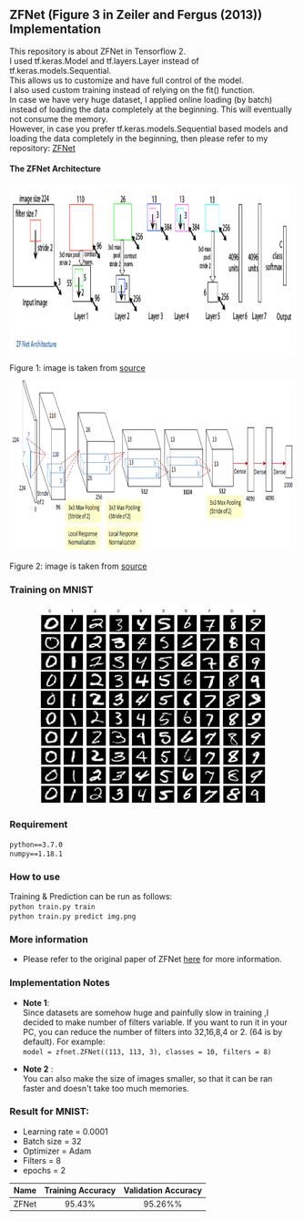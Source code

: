 ## ZFNet (Figure 3 in Zeiler and Fergus (2013)) Implementation
This repository is about ZFNet in Tensorflow 2.  
I used tf.keras.Model and tf.layers.Layer instead of tf.keras.models.Sequential.  
This allows us to customize and have full control of the model.  
I also used custom training instead of relying on the fit() function.  
In case we have very huge dataset, I applied online loading (by batch) instead of loading the data completely at the beginning. This will eventually not consume the memory.  
However, in case you prefer tf.keras.models.Sequential based models and loading the data completely in the beginning, then please refer to my repository: [ZFNet](https://github.com/Bao-Jiarong/ZFNet)  

#### The ZFNet Architecture
<p></p>
<center>
<img src="img/1.png" align="center" width="700" height="300"/>
</center>

Figure 1: image is taken from [source](https://srdas.github.io/DLBook/ConvNets.html#ref-DBLP:journals/corr/ZeilerF13)   

<center>   
<img src="img/2.png" width="700" height="300"/>   
</center>

Figure 2: image is taken from [source](https://medium.com/coinmonks/paper-review-of-zfnet-the-winner-of-ilsvlc-2013-image-classification-d1a5a0c45103)   

### Training on MNIST
<p></p>
<center>
<img src="img/mnist.png" width="400" height="350"/>
</center>

### Requirement
```
python==3.7.0
numpy==1.18.1
```
### How to use
Training & Prediction can be run as follows:    
`python train.py train`  
`python train.py predict img.png`  


### More information
* Please refer to the original paper of ZFNet [here](https://medium.com/coinmonks/paper-review-of-zfnet-the-winner-of-ilsvlc-2013-image-classification-d1a5a0c45103) for more information.

### Implementation Notes
* **Note 1**:   
Since datasets are somehow huge and painfully slow in training ,I decided to make number of filters variable. If you want to run it in your PC, you can reduce the number of filters into 32,16,8,4 or 2. (64 is by default). For example:  
`model = zfnet.ZFNet((113, 113, 3), classes = 10, filters = 8)`

* **Note 2** :   
You can also make the size of images smaller, so that it can be ran faster and doesn't take too much memories.

### Result for MNIST:   
* Learning rate = 0.0001  
* Batch size = 32  
* Optimizer = Adam   
* Filters = 8
* epochs = 2

Name |  Training Accuracy |  Validation Accuracy  |
:---: | :---: | :---:
ZFNet | 95.43% | 95.26%%
